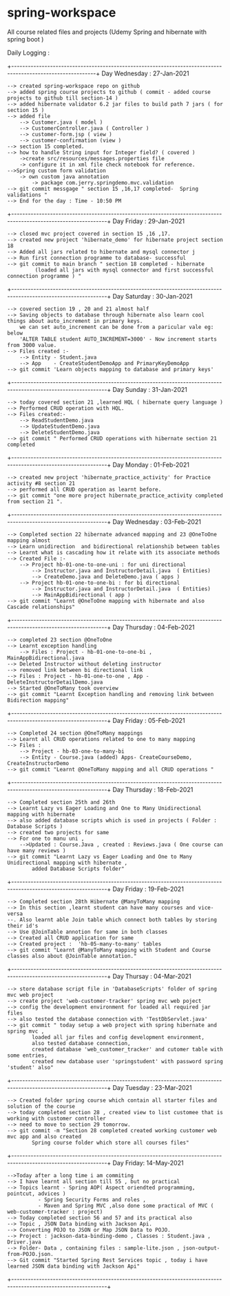 # spring-workspace
All course related files and projects (Udemy Spring and hibernate with spring boot )

Daily Logging :

+------------------------------------------------------------------------------------------------------------+
Day Wednesday : 27-Jan-2021 

	--> created spring-workspace repo on github
	--> added spring course projects to github ( commit - added course projects to github till section-14 )
	--> added hibernate validator 6.2 jar files to build path 7 jars ( for section 15 )
	--> added file
		--> Customer.java ( model )
		--> CustomerController.java ( Controller )
		--> customer-form.jsp ( view )
		--> customer-confirmation (view )
	--> section 15 completed.
	--> how to handle String input for Integer field? ( covered )
		->create src/resources/messages.properties file
		-> configure it in xml file check notebook for reference.
	-->Spring custom form validation
		-> own custom java annotation
			-> package com.jerry.springdemo.mvc.validation
	--> git commit messgage " section 15 ,16,17 completed-  Spring validations "
	--> End for the day : Time - 10:50 PM

+----------------------------------------------------------------------------------------------------------------+
Day Friday : 29-Jan-2021
	
	--> closed mvc project covered in section 15 ,16 ,17.
	--> created new project 'hibernate_demo' for hibernate project section 18
	--> Added all jars related to hibernate and mysql connector j
	--> Run first connection programme to database- successful
	--> git commit to main branch " section 18 completed - hibernate
			 (loaded all jars with mysql connector and first successful connection programme ) "

+----------------------------------------------------------------------------------------------------------------+
Day Saturday : 30-Jan-2021
	
	--> covered section 19 , 20 and 21 almost half 
	--> Saving objects to database through hibernate also learn cool things about auto_increment in primary keys.
		we can set auto_increment can be done from a paricular vale eg: below
		'ALTER TABLE student AUTO_INCREMENT=3000' - Now increment starts from 3000 value.
	--> Files created :- 
		--> Entity - Student.java
		--> App    - CreateStudentDemoApp and PrimaryKeyDemoApp
	--> git commit 'Learn objects mapping to database and primary keys'

+----------------------------------------------------------------------------------------------------------------+
Day Sunday : 31-Jan-2021
	
	--> today covered section 21 ,learned HQL ( hibernate query language )
	--> Performed CRUD operation with HQL.
	--> Files created:-
		--> ReadStudentDemo.java
		--> UpdateStudentDemo.java
		--> DeleteStudentDemo.java
	--> git commit " Performed CRUD operations with hibernate section 21 completed 

+----------------------------------------------------------------------------------------------------------------+
Day Monday : 01-Feb-2021

	--> created new project 'hibernate_practice_activity' for Practice activity #8 section 21
	--> performed all CRUD operation as learnt before.
	--> git commit "one more project hibernate_practice_activity completed from section 21 ".
	

+----------------------------------------------------------------------------------------------------------------+
Day Wednesday : 03-Feb-2021

	--> Completed section 22 hibernate advanced mapping and 23 @OneToOne mapping almost
	--> Learn unidirection  and bidirectional relationshib between tables
	--> Learnt what is cascading how it relate with its associate methods
	--> Created File :-
		--> Project hb-01-one-to-one-uni : for uni directional
			--> Instructor.java and InstructorDetail.java  ( Entities)
			--> CreateDemo.java and DeleteDemo.java ( apps ) 
		--> Project hb-01-one-to-one-bi : for bi directional
			--> Instructor.java and InstructorDetail.java  ( Entities)
			--> MainAppBidirectional ( app ) 
	--> git commit "Learnt @OneToOne mapping with hibernate and also Cascade relationships"
+----------------------------------------------------------------------------------------------------------------+
Day Thursday : 04-Feb-2021

	--> completed 23 section @OneToOne
	--> Learnt exception handling
		--> Files : Project - hb-01-one-to-one-bi , MainAppBidirectional.java
	--> Deleted Instructor without deleting instructor
	--> removed link between bi directional link
	--> Files : Project - hb-01-one-to-one , App - DeleteInstructorDetailDemo.java
	--> Started @OneToMany took overview
	--> git commit "Learnt Exception handling and removing link between Bidirection mapping"


+----------------------------------------------------------------------------------------------------------------+
Day Friday : 05-Feb-2021

	--> Completed 24 section @OneToMany mappings
	--> Learnt all CRUD operations related to one to many mapping
	--> Files :
		--> Project - hb-03-one-to-many-bi 
		--> Entity - Course.java (added) Apps- CreateCourseDemo, CreateInstructorDemo
	--> git commit "Learnt @OneToMany mapping and all CRUD operations "

+----------------------------------------------------------------------------------------------------------------+
Day Thursday : 18-Feb-2021

	--> Completed section 25th and 26th
	--> Learnt Lazy vs Eager Loading and One to Many Unidirectional mapping with hibernate
	--> also added database scripts which is used in projects ( Folder : Database Scripts )
	--> created two projects for same
	--> For one to manu uni , 
		-->Updated : Course.Java , created : Reviews.java ( One course can have many reviews )
	--> git commit "Learnt Lazy vs Eager Loading and One to Many Unidirectional mapping with hibernate , 
			added Database Scripts folder"
+----------------------------------------------------------------------------------------------------------------+
Day Friday : 19-Feb-2021

	--> Completed section 28th Hibernate @ManyToMany mapping
	--> In this section ,learnt student can have many courses and vice-versa
	--. Also learnt able Join table which connect both tables by storing their id's
	--> Use @JoinTable annotion for same in both classes
	--> Created all CRUD application for same
	--> Created project :  'hb-05-many-to-many' tables
	--> git commit "Learnt @ManyToMany mapping with Student and Course classes also about @JoinTable annotation."
+----------------------------------------------------------------------------------------------------------------+
Day Thursay : 04-Mar-2021

	--> store database script file in 'DatabaseScripts' folder of spring mvc web project
	--> create project 'web-customer-tracker' spring mvc web poject
	--> config the development environment for loaded all required jar files
	--> also tested the database connection with 'TestDbServlet.java'
	--> git commit " today setup a web project with spring hibernate and spring mvc ,
			loaded all jar files and config development environment, 
			also tested database connection, 
			created database 'web_customer_tracker' and cutomer table with some entries, 
			created new database user 'springstudent' with password spring 'student' also"
+----------------------------------------------------------------------------------------------------------------+
Day Tuesday : 23-Mar-2021	

	--> Created folder spring course which contain all starter files and solution of the course
	--> today completed section 28 , created view to list customee that is working with customer controller
	--> need to move to section 29 tomorrow.
	--> git commit -m "Section 28 completed created working customer web mvc app and also created 
			Spring course folder which store all courses files"
+----------------------------------------------------------------------------------------------------------------+
Day Friday: 14-May-2021	

	-->Today after a long time i am commiting
	--> I have learnt all section till 55 , but no practical
	--> Topics learnt - Spring AOP( Aspect oriendted programming, pointcut, advices )
			  - Spring Security Forms and roles ,
			  - Maven and Spring MVC ,also done some practical of MVC ( web-customer-tracker : project)
	--> Today completed section 56 and 57 and its practical also 
	--> Topic , JSON Data binding with Jackson Api.
	--> Converting POJO to JSON or Map JSON Data to POJO.
	--> Project : jackson-data-binding-demo , Classes : Student.java , Driver.java
	--> Folder- Data , containing files : sample-lite.json , json-output-from-POJO.json.
	--> Git commit "Started Spring Rest Services topic , today i have learned JSON data binding with Jackson Api"
	
+----------------------------------------------------------------------------------------------------------------+